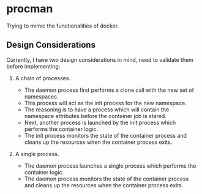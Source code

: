 # procman
Trying to mimic the functionalities of docker. 


## Design Considerations 

Currently, I have two design considerations in mind, need to validate them before implementing: 

1. A chain of processes. 
    - The daemon process first performs a clone call with the new set of namespaces. 
    - This process will act as the init process for the new namespace.
    - The reasoning is to have a process which will contain the namespace attributes before the container job is stared. 
    - Next, another process is launched by the init process which performs the container logic. 
    - The init process monitors the state of the container process and cleans up the resources when the container process exits. 

2. A single process. 
    - The daemon process launches a single process which performs the container logic. 
    - The daemon process monitors the state of the container process and cleans up the resources when the container process exits. 